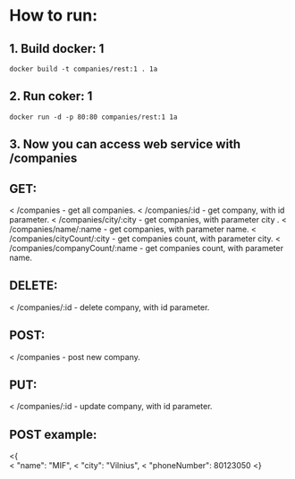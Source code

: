 # How to run:

## 1. Build docker: 1 
    docker build -t companies/rest:1 . 1a

## 2. Run coker: 1
    docker run -d -p 80:80 companies/rest:1 1a
    
## 3. Now you can access web service with /companies
    
## GET:    
<    /companies                      -   get all companies.
<    /companies/:id                  -   get company, with id parameter.
<    /companies/city/:city           -   get companies, with parameter city .
<    /companies/name/:name           -   get companies, with parameter name.
<    /companies/cityCount/:city      -   get companies count, with parameter city.
<    /companies/companyCount/:name   -   get companies count, with parameter name.
## DELETE:    
<    /companies/:id                  -   delete company, with id parameter.
## POST:
<    /companies                      -   post new company.
## PUT:
<    /companies/:id                  -   update company, with id parameter.
    


## POST example:

<{	
<    "name": "MIF",
<    "city": "Vilnius",
<   "phoneNumber": 80123050
<}
